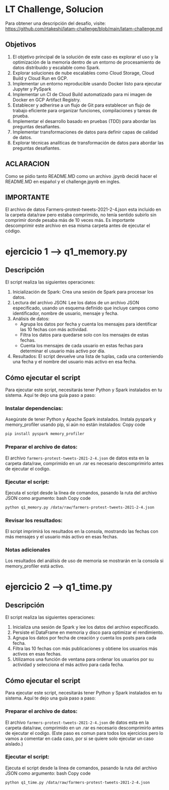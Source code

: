 # LT Challenge, Solucion

Para obtener una descripción del desafío, visite: https://github.com/rtakeshi/latam-challenge/blob/main/latam-challenge.md

## Objetivos

1. El objetivo principal de la solución de este caso es explorar el uso y la optimización de la memoria dentro de un entorno de procesamiento de datos distribuido y escalable como Spark.
2. Explorar soluciones de nube escalables como Cloud Storage, Cloud Build y Cloud Run en GCP.
3. Implementar un entorno reproducible usando Docker listo para ejecutar Jupyter y PySpark
4. Implementar un CI de Cloud Build automatizado para mi imagen de Docker en GCP Artifact Registry.
5. Establecer y adherirse a un flujo de Git para establecer un flujo de trabajo eficiente para organizar funciones, compilaciones y tareas de prueba.
6. Implementar el desarrollo basado en pruebas (TDD) para abordar las preguntas desafiantes.
7. Implementar transformaciones de datos para definir capas de calidad de datos.
8. Explorar técnicas analíticas de transformación de datos para abordar las preguntas desafiantes.

## ACLARACION
Como se pidio tanto README.MD como un archivo .jpynb decidi hacer el README.MD en español y el challenge.jpynb en ingles. 

## IMPORTANTE
El archivo de datos Farmers-protest-tweets-2021-2-4.json esta incluido en la carpeta data/raw pero estaba comprimido, no tenía sentido subirlo sin comprimir donde pesaba más de 10 veces más. Es importante descomprimir este archivo en esa misma carpeta antes de ejecutar el código.

# ejercicio 1 --> q1_memory.py

## Descripción
El script realiza las siguientes operaciones:

1. Inicialización de Spark: Crea una sesión de Spark para procesar los datos.
2. Lectura del archivo JSON: Lee los datos de un archivo JSON especificado, usando un esquema definido que incluye campos como identificador, nombre de usuario, mensaje y fecha.
3. Análisis de datos:
    - Agrupa los datos por fecha y cuenta los mensajes para identificar las 10 fechas con más actividad.
    - Filtra los datos para quedarse solo con los mensajes de estas fechas.
    - Cuenta los mensajes de cada usuario en estas fechas para determinar el usuario más activo por día.
4. Resultados: El script devuelve una lista de tuplas, cada una conteniendo una fecha y el nombre del usuario más activo en esa fecha.

## Cómo ejecutar el script
Para ejecutar este script, necesitarás tener Python y Spark instalados en tu sistema. Aquí te dejo una guía paso a paso:

### Instalar dependencias:
Asegúrate de tener Python y Apache Spark instalados.
Instala pyspark y memory_profiler usando pip, si aún no están instalados:
Copy code
```bash 
pip install pyspark memory_profiler
```

### Preparar el archivo de datos:
El archivo ```farmers-protest-tweets-2021-2-4.json``` de datos esta en la carpeta data/raw, comprimido en un .rar es necesario descomprimirlo antes de ejecutar el codigo.

### Ejecutar el script:
Ejecuta el script desde la línea de comandos, pasando la ruta del archivo JSON como argumento:
bash
Copy code
```bash 
python q1_memory.py /data/raw/farmers-protest-tweets-2021-2-4.json
```

### Revisar los resultados:
El script imprimirá los resultados en la consola, mostrando las fechas con más mensajes y el usuario más activo en esas fechas.

### Notas adicionales
Los resultados del análisis de uso de memoria se mostrarán en la consola si memory_profiler está activo.

# ejercicio 2 --> q1_time.py

## Descripción
El script realiza las siguientes operaciones:

1. Inicializa una sesión de Spark y lee los datos del archivo especificado.
2. Persiste el DataFrame en memoria y disco para optimizar el rendimiento.
3. Agrupa los datos por fecha de creación y cuenta los posts para cada fecha.
4. Filtra las 10 fechas con más publicaciones y obtiene los usuarios más activos en esas fechas.
5. Utilizamos una función de ventana para ordenar los usuarios por su actividad y selecciona el más activo para cada fecha.

## Cómo ejecutar el script
Para ejecutar este script, necesitarás tener Python y Spark instalados en tu sistema. Aquí te dejo una guía paso a paso:

### Preparar el archivo de datos:
El archivo ```farmers-protest-tweets-2021-2-4.json``` de datos esta en la carpeta data/raw, comprimido en un .rar es necesario descomprimirlo antes de ejecutar el codigo. (Este paso es comun para todos los ejercicios pero lo vamos a comentar en cada caso, por si se quiere solo ejecutar un caso aislado.)

### Ejecutar el script:
Ejecuta el script desde la línea de comandos, pasando la ruta del archivo JSON como argumento:
bash
Copy code
```bash 
python q1_time.py /data/raw/farmers-protest-tweets-2021-2-4.json
```
